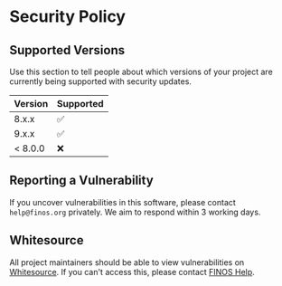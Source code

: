 # Security Policy

## Supported Versions

Use this section to tell people about which versions of your project are
currently being supported with security updates.

| Version | Supported          |
| ------- | ------------------ |
| 8.x.x   | :white_check_mark: |
| 9.x.x   | :white_check_mark: |
| < 8.0.0 | :x:                |

## Reporting a Vulnerability

If you uncover vulnerabilities in this software, please contact `help@finos.org` privately.  We aim to respond within 3 working days.

## Whitesource

All project maintainers should be able to view vulnerabilities on [Whitesource](https://whitesourcesoftware.com).  If you can't access this, please contact [FINOS Help](help@finos.org).